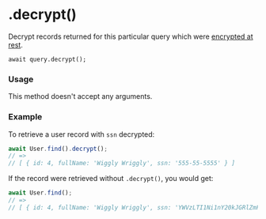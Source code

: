 # .decrypt()

Decrypt records returned for this particular query which were [encrypted at rest](TODO).


```usage
await query.decrypt();
```

### Usage

This method doesn't accept any arguments.


### Example
To retrieve a user record with `ssn` decrypted:
```javascript
await User.find().decrypt();
// =>
// [ { id: 4, fullName: 'Wiggly Wriggly', ssn: '555-55-5555' } ]
```
If the record were retrieved without `.decrypt()`, you would get:
```javascript
await User.find();
// =>
// [ { id: 4, fullName: 'Wiggly Wriggly', ssn: 'YWVzLTI1Ni1nY20kJGRlZmF1bHQ=$F4Du3CAHtmUNk1pn$hMBezK3lwJ2BhOjZ$6as+eXnJDfBS54XVJgmPsg' } ]
```

<docmeta name="displayName" value=".decrypt()">
<docmeta name="pageType" value="method">
